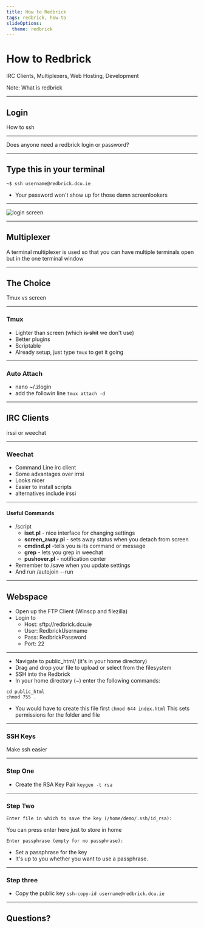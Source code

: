 ```yaml
---
title: How to Redbrick
tags: redbrick, how-to
slideOptions:
  theme: redbrick
---
```


# How to Redbrick

IRC Clients, Multiplexers, Web Hosting, Development

Note: What is redbrick

---

## Login

How to ssh

---

Does anyone need a redbrick login or password?

---

## Type this in your terminal

`~$ ssh username@redbrick.dcu.ie`

- Your password won't show up for those damn screenlookers

---

![login screen](https://i.imgur.com/HS5VDaA.png)

---

## Multiplexer

A terminal multiplexer is used so that you can have multiple terminals open but
in the one terminal window

---

## The Choice

Tmux vs screen

---

### Tmux

- Lighter than screen (which ~~is shit~~ we don't use)
- Better plugins
- Scriptable
- Already setup, just type `tmux` to get it going

---

### Auto Attach

- nano ~/.zlogin
- add the followin line `tmux attach -d`

---

## IRC Clients

irssi or weechat

---

### Weechat

- Command Line irc client
- Some advantages over irrsi
- Looks nicer
- Easier to install scripts
- alternatives include irssi

---

#### Useful Commands

- /script
  - **iset.pl** - nice interface for changing settings
  - **screen_away.pl** - sets away status when you detach from screen
  - **cmdind.pl** -tells you is its command or message
  - **grep** - lets you grep in weechat
  - **pushover.pl** - notification center
- Remember to /save when you update settings
- And run /autojoin --run

---

## Webspace

- Open up the FTP Client (Winscp and filezilla)
- Login to
  - Host: sftp://redbrick.dcu.ie
  - User: RedbrickUsername
  - Pass: RedbrickPassword
  - Port: 22

---

- Navigate to public_html/ (it's in your home directory)
- Drag and drop your file to upload or select from the filesystem
- SSH into the Redbrick
- In your home directory (~) enter the following commands:

```
cd public_html
chmod 755 .
```

- You would have to create this file first `chmod 644 index.html` This sets
  permissions for the folder and file

---

### SSH Keys

Make ssh easier

---

### Step One

- Create the RSA Key Pair `keygen -t rsa`

---

### Step Two

```
Enter file in which to save the key (/home/demo/.ssh/id_rsa):
```

You can press enter here just to store in home

```
Enter passphrase (empty for no passphrase):
```

- Set a passphrase for the key
- It's up to you whether you want to use a passphrase.

---

### Step three

- Copy the public key `ssh-copy-id username@redbrick.dcu.ie`

---

## Questions?
